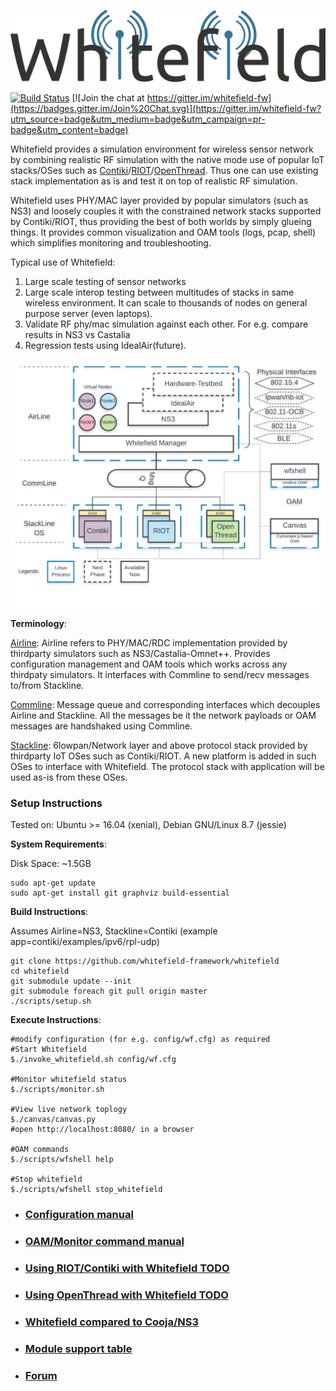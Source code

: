 ![Alt text](docs/res/Logo.png "Whitefield Logo")

[![Build Status](https://travis-ci.org/whitefield-framework/whitefield.svg?branch=master)](https://travis-ci.org/whitefield-framework/whitefield)
[![Join the chat at https://gitter.im/whitefield-fw](https://badges.gitter.im/Join%20Chat.svg)](https://gitter.im/whitefield-fw?utm_source=badge&utm_medium=badge&utm_campaign=pr-badge&utm_content=badge)

Whitefield provides a simulation environment for wireless sensor network by combining realistic RF simulation with the native mode use of popular IoT stacks/OSes such as [Contiki](http://www.contiki-os.org/)/[RIOT](https://riot-os.org/)/[OpenThread](https://openthread.io/). Thus one can use existing stack implementation as is and test it on top of realistic RF simulation.

Whitefield uses PHY/MAC layer provided by popular simulators (such as NS3) and loosely couples it with the constrained network stacks supported by Contiki/RIOT, thus providing the best of both worlds by simply glueing things. It provides common visualization and OAM tools (logs, pcap, shell) which simplifies monitoring and troubleshooting.

Typical use of Whitefield:
1. Large scale testing of sensor networks
2. Large scale interop testing between multitudes of stacks in same wireless environment. It can scale to thousands of nodes on general purpose server (even laptops).
3. Validate RF phy/mac simulation against each other. For e.g. compare results in NS3 vs Castalia
4. Regression tests using IdealAir(future).

![Alt text](docs/res/Whitefield%20-%20HLD.png "Whitefield-High Level design")

**Terminology**:

[Airline](src/airline): Airline refers to PHY/MAC/RDC implementation provided by thirdparty simulators such as NS3/Castalia-Omnet++. Provides configuration management and OAM tools which works across any thirdpaty simulators. It interfaces with Commline to send/recv messages to/from Stackline.

[Commline](src/commline): Message queue and corresponding interfaces which decouples Airline and Stackline. All the messages be it the network payloads or OAM messages are handshaked using Commline.

[Stackline](src/stackline): 6lowpan/Network layer and above protocol stack provided by thirdparty IoT OSes such as Contiki/RIOT. A new platform is added in such OSes to interface with Whitefield. The protocol stack with application will be used as-is from these OSes.

### Setup Instructions
Tested on: Ubuntu >= 16.04 (xenial), Debian GNU/Linux 8.7 (jessie)

**System Requirements**:

Disk Space: ~1.5GB
```
sudo apt-get update
sudo apt-get install git graphviz build-essential
```
**Build Instructions**:

Assumes Airline=NS3, Stackline=Contiki (example app=contiki/examples/ipv6/rpl-udp)
```
git clone https://github.com/whitefield-framework/whitefield
cd whitefield
git submodule update --init
git submodule foreach git pull origin master
./scripts/setup.sh
```
**Execute Instructions**:
```
#modify configuration (for e.g. config/wf.cfg) as required
#Start Whitefield
$./invoke_whitefield.sh config/wf.cfg

#Monitor whitefield status
$./scripts/monitor.sh

#View live network toplogy
$./canvas/canvas.py 
#open http://localhost:8080/ in a browser

#OAM commands
$./scripts/wfshell help

#Stop whitefield
$./scripts/wfshell stop_whitefield
```
* ### [Configuration manual](docs/wf_config_help.md "Whitefield Configuration")
* ### [OAM/Monitor command manual](docs/wf_oam_help.md "Whitefield OAM commands")
* ### [Using RIOT/Contiki with Whitefield TODO](docs/wf_using_riot_contiki.md "Whitefield with Contiki/RIOT")
* ### [Using OpenThread with Whitefield TODO](docs/wf_using_openthread.md "Whitefield with OpenThread")
* ### [Whitefield compared to Cooja/NS3](docs/wf-vs-cooja.md "Whitefield compared to Cooja/NS3")
* ### [Module support table](docs/README.md "Module support table")
* ### [Forum](https://groups.google.com/forum/?pli=1#!forum/whitefield-fw "Mailing List")
